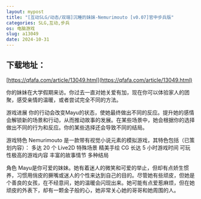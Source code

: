 ```yaml
---
layout: mypost
title: "[互动SLG/动态/双端]沉睡的妹妹-Nemurimouto [v0.07]官中步兵版"
categories: SLG,互动,步兵
os: 电脑游戏
slug: a13049
date: 2024-10-31
---
```


## 下载地址：

[https://qfafa.com/article/13049.html](https://qfafa.com/article/13049.html)

你的妹妹在大学假期来访。你过去一直对她关爱有加，现在你可以体验家人的团聚，感受亲情的温暖，或者尝试完全不同的方法。

游戏进展
你的行动会改变Mayu的状态，使她最终做出不同的反应。提升她的感情会解锁新的场景和行动，从而推动故事的发展。在某些场景中，她会根据你的选择做出不同的行为和反应。你的某些选择还会导致不同的结局。

游戏特色
Nemurimouto 是一款带有视觉小说元素的模拟游戏，其特色包括（已策划内容）：
多达 20 个 Live2D 特殊场景
精美手绘 CG
长达 5 小时游戏时间
可玩性极高的游戏内容
丰富的故事情节
多种结局

角色
Mayu是你可爱的妹妹。她有着迷人的微笑和可爱的举止，但却有点娇生惯养，习惯用俏皮的撅嘴或迷人的个性来达到自己的目的。尽管她有些顽皮，但她是个善良的女孩，在不经意间，她的温暖会闪现出来。她可能有点爱惹麻烦，但在她顽皮的外表下，却有一颗金子般的心，她非常关心她的哥哥和她周围的人。